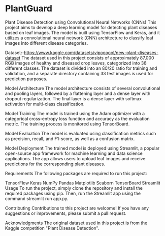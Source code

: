 # PlantGuard

Plant Disease Detection using Convolutional Neural Networks (CNNs)
This project aims to develop a deep learning model for detecting plant diseases based on leaf images. The model is built using TensorFlow and Keras, and it utilizes a convolutional neural network (CNN) architecture to classify leaf images into different disease categories.

Dataset:-https://www.kaggle.com/datasets/vipoooool/new-plant-diseases-dataset
The dataset used in this project consists of approximately 87,000 RGB images of healthy and diseased crop leaves, categorized into 38 different classes. The dataset is divided into an 80/20 ratio for training and validation, and a separate directory containing 33 test images is used for prediction purposes.

Model Architecture
The model architecture consists of several convolutional and pooling layers, followed by a flattening layer and a dense layer with dropout regularization. The final layer is a dense layer with softmax activation for multi-class classification.

Model Training
The model is trained using the Adam optimizer with a categorical cross-entropy loss function and accuracy as the evaluation metric. The training process is monitored using TensorBoard.

Model Evaluation
The model is evaluated using classification metrics such as precision, recall, and F1-score, as well as a confusion matrix.

Model Deployment
The trained model is deployed using Streamlit, a popular open-source app framework for machine learning and data science applications. The app allows users to upload leaf images and receive predictions for the corresponding plant diseases.

Requirements
The following packages are required to run this project:

TensorFlow
Keras
NumPy
Pandas
Matplotlib
Seaborn
TensorBoard
Streamlit
Usage
To run the project, simply clone the repository and install the required packages using pip. Then, run the Streamlit app using the command streamlit run app.py.

Contributing
Contributions to this project are welcome! If you have any suggestions or improvements, please submit a pull request.


Acknowledgments
The original dataset used in this project is from the Kaggle competition "Plant Disease Detection".
